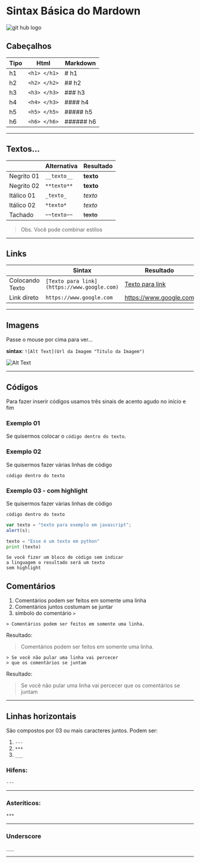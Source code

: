 # Sintax Básica do Mardown

<img src=https://cdn2.iconfinder.com/data/icons/boxicons/256/github.png alt="git hub logo"> 

## Cabeçalhos

| Tipo  | Html  | Markdown  |
|---|---|---|
| h1  | ```<h1> </h1>```  | # h1  |
| h2  | ```<h2> </h2>```  | ## h2  |
| h3  | ```<h3> </h3>```  | ### h3  |
| h4  | ```<h4> </h3>```  | #### h4 |
| h5  | ```<h5> </h5>```  | ##### h5 |
| h6  | ```<h6> </h6>```  | ###### h6 |

---

## Textos...

|   | Alternativa | Resultado 
|---|---|---|
| Negrito 01  | ```__texto__```|__texto__|  
| Negrito 02  | ```**texto**```|__texto__|  
| Itálico 01  | ```_texto_```|_texto_|  
| Itálico 02  | ```*texto*```|_texto_|  
| Tachado  | ```~~texto~~```|~~texto~~|  

> Obs.  Você pode combinar estilos
---
## Links
|   | Sintax | Resultado| 
|---|---|---|
| Colocando Texto  | ```[Texto para link](https://www.google.com)```|[Texto para link](https://www.google.com)|  
| Link direto  | ```https://www.google.com```|https://www.google.com|  

---
## Imagens

Passe o mouse por cima para ver...

__sintax__: ```![Alt Text](Url da Imagem "Título da Imagem") ```


![Alt Text](https://cdn2.iconfinder.com/data/icons/boxicons/256/github.png "Título da Imagem")

---

## Códigos
Para fazer inserir códigos usamos três sinais de acento agudo no início e fim

### Exemplo 01
Se quisermos colocar o ```código dentro do texto```.

### Exemplo 02
Se quisermos fazer várias linhas de código
```
código dentro do texto
```

### Exemplo 03 - com highlight
Se quisermos fazer várias linhas de código
```
código dentro do texto
```


```javascript
var texto = "texto para exemplo em javascript";
alert(s);
```
 
```python
texto = "Esse é um texto em python"
print (texto)
```
 
```
Se você fizer um bloco de código sem indicar
a linguagem o resultado será um texto
sem highlight
```


## Comentários

1. Comentários podem ser feitos em somente uma linha
2. Comentários juntos costumam se juntar
3. símbolo do comentário ```>``` 

```
> Comentários podem ser feitos em somente uma linha.
```
Resultado:
> Comentários podem ser feitos em somente uma linha.

```
> Se você não pular uma linha vai percecer
> que os comentários se juntam
```
Resultado:
> Se você não pular uma linha vai percecer
> que os comentários se juntam

***

## Linhas horizontais
São compostos por 03 ou mais caracteres juntos.  Podem ser:
1. ```---```  
2. ```***```
3. ```___```

### Hifens: 
```---```

---

### Asteríticos: 
```***```

***

### Underscore 

```___```

___

